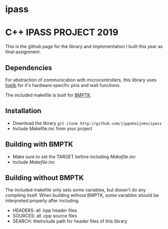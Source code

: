 # ipass

C++ IPASS PROJECT 2019
============================

This is the github page for the library and implementation I built this year as final assignment.

Dependencies
-----
For abstraction of communication with microcontrollers, this library uses [hwlib](http://github.com/wovo/hwlib) for it's hardware specific pins and wait functions.

The included makefile is built for [BMPTK](http://github.com/wovo/bmptk).

Installation
-----
- Download the library `git clone http://github.com/jippeheijnen/ipass`
- Include Makefile.inc from your project

Building with BMPTK
----
- Make sure to set the TARGET before including *Makefile.inc*
- Include *Makefile.inc*


Building without BMPTK
----
The included makefile only sets some variables, but doesn't do any compiling itself. When building without BMPTK, some variables should be interpreted properly after including.
- HEADERS: all .hpp header files
- SOURCES: all .cpp source files
- SEARCH: theinclude path for header files of this library 


